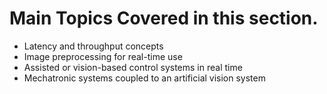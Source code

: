 # Main Topics Covered in this section.
- Latency and throughput concepts 
- Image preprocessing for real-time use
- Assisted or vision-based control systems in real time
- Mechatronic systems coupled to an artificial vision system